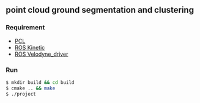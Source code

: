 ## point cloud ground segmentation and clustering

### Requirement
* [PCL](https://github.com/PointCloudLibrary/pcl)
* [ROS Kinetic](http://wiki.ros.org/kinetic/Installation/Ubuntu)
* [ROS Velodyne_driver](https://github.com/ros-drivers/velodyne)

### Run
```bash
$ mkdir build && cd build
$ cmake .. && make 
$ ./project
```